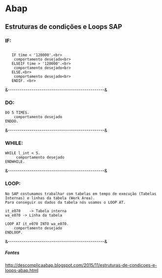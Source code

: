 # Abap

## Estruturas de condições e Loops SAP

### IF: 

```abap

   IF time < '120000'.<br>
    comportamento desejado<br>
   ELSEIF time > '120000'.<br>
    comportamento desejado<br>
   ELSE.<br>
    comportamento desejado<br>
   ENDIF. <br>
```

&-------------------------------------------------&

### DO:

    DO 5 TIMES.
        comportamento desejado
    ENDDO.    

&-------------------------------------------------&

### WHILE:

    WHILE l_int < 5.
         comportamento desejado
    ENDWHILE.

&-------------------------------------------------&

### LOOP:

    No SAP costumamos trabalhar com tabelas em tempo de execução (Tabelas Internas) e linhas da tabela (Work Area).
    Para conseguir os dados da tabela nós usamos o LOOP AT.

    it_e070    -> Tabela interna
    wa_e070 -> Linha da tabela

    LOOP AT it_e070 INTO wa_e070.
        comportamento desejado
    ENDLOOP.

&-------------------------------------------------&









##### Fontes

http://descomplicaabap.blogspot.com/2015/11/estruturas-de-condicoes-e-loops-abap.html
